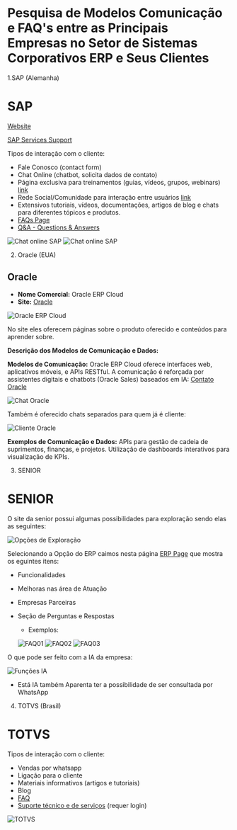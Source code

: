 # Pesquisa de Modelos Comunicação e FAQ's entre as Principais Empresas no Setor de Sistemas Corporativos ERP e Seus Clientes

<!-- Resultados esperados:
    - Uma lista curada com as principais empresas e seus sistemas
    - Descrição dos modelos de comunicação e dados das empresas e seus sistemas
    - Exemplos de comunicação e de dados
-->

1.SAP (Alemanha)

# SAP

[Website](sap.com/brazil/)

[SAP Services Support](https://www.sap.com/brazil/services-support.html)

Tipos de interação com o cliente:

- Fale Conosco (contact form)
- Chat Online (chatbot, solicita dados de contato)
- Página exclusiva para treinamentos (guias, vídeos, grupos, webinars) [link](https://learning.sap.com/)
- Rede Social/Comunidade para interação entre usuários [link](https://community.sap.com/)
- Extensivos tutoriais, vídeos, documentações, artigos de blog e chats para diferentes tópicos e produtos.
- [FAQs Page](https://community.sap.com/t5/help/faqpage)
- [Q&A - Questions & Answers](https://community.sap.com/t5/what-s-new/asking-and-answering-questions-in-the-community-after-migration/ba-p/311224)

![Chat online SAP](../figures/sap1.png)
![Chat online SAP](../figures/sap2.png)

2. Oracle (EUA)

## Oracle

- **Nome Comercial:** Oracle ERP Cloud
- **Site:** [Oracle](https://www.oracle.com/)

![Oracle ERP Cloud](../figures/oracle.png)

No site eles oferecem páginas sobre o produto oferecido e conteúdos para aprender sobre.

**Descrição dos Modelos de Comunicação e Dados:**

**Modelos de Comunicação:** Oracle ERP Cloud oferece interfaces web, aplicativos móveis, e APIs RESTful. A comunicação é reforçada por assistentes digitais e chatbots (Oracle Sales) baseados em IA: [Contato Oracle](https://www.oracle.com/corporate/contact/)

![Chat Oracle](../figures/chat-oracle.png)

Também é oferecido chats separados para quem já é cliente:

![Cliente Oracle](../figures/cliente-oracle.png)

**Exemplos de Comunicação e Dados:** APIs para gestão de cadeia de suprimentos, finanças, e projetos. Utilização de dashboards interativos para visualização de KPIs.

3. SENIOR

# SENIOR

O site da senior possui algumas possibilidades para exploração sendo elas as seguintes:

![Opções de Exploração](../figures/senior01.png)

Selecionando a Opção do ERP caimos nesta página [ERP Page](https://www.senior.com.br/solucoes/erp-gestao-empresarial) 
que mostra os eguintes itens:
- Funcionalidades
- Melhoras nas área de Atuação
- Empresas Parceiras
- Seção de Perguntas e Respostas
    - Exemplos:

    ![FAQ01](../figures/senior02.png)
    ![FAQ02](../figures/senior03.png)
    ![FAQ03](../figures/senior04.png)

O que pode ser feito com a IA da empresa:
 
![Funções IA](../figures/senior05.png)
- Está IA também Aparenta ter a possibilidade de ser consultada por WhatsApp


4. TOTVS (Brasil)

 # TOTVS

Tipos de interação com o cliente:
- Vendas por whatsapp
- Ligação para o cliente
- Materiais informativos (artigos e tutoriais)
- Blog
- [FAQ](https://www.totvs.com/sistema-de-gestao/)
- [Suporte técnico e de serviços](https://totvscst.zendesk.com/hc/pt-br/#home) (requer login) 

![TOTVS](../figures/totvs1.png)


<!--
3. Microsoft (EUA)
4. Infor (EUA)

6. Sage (Reino Unido)
7. Workday (EUA)
8. NetSuite (EUA)
9. Epicor (EUA)
10. IFS (Suécia)
11. Unit4 (Países Baixos)
12. QAD (EUA)
13. Deltek (EUA)
14. Sage Intacct (EUA)
15. Syspro (África do Sul)
16. Acumatica (EUA)
17. Odoo (Bélgica)
18. Infor M3 (EUA)
19. Ramco Systems (Índia)
20. Epicor Prophet 21 (EUA)
21. SENIOR (Brasil)

-->
